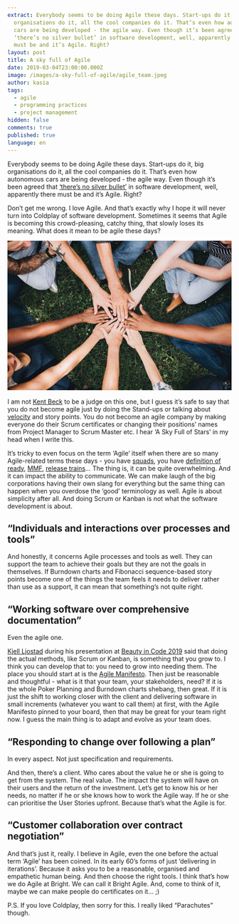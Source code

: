 ```yaml
---
extract: Everybody seems to be doing Agile these days. Start-ups do it, big
  organisations do it, all the cool companies do it. That’s even how autonomous
  cars are being developed - the agile way. Even though it’s been agreed that
  ‘there’s no silver bullet’ in software development, well, apparently there
  must be and it’s Agile. Right?
layout: post
title: A sky full of Agile
date: 2019-03-04T23:00:00.000Z
image: /images/a-sky-full-of-agile/agile_team.jpeg
author: kasia
tags:
  - agile
  - programming practices
  - project management
hidden: false
comments: true
published: true
language: en
---
```

Everybody seems to be doing Agile these days. Start-ups do it, big organisations do it, all the cool companies do it. That’s even how autonomous cars are being developed - the agile way. Even though it’s been agreed that [‘there’s no silver bullet’](https://en.wikipedia.org/wiki/No_Silver_Bullet) in software development, well, apparently there must be and it’s Agile. Right?
	
Don’t get me wrong. I love Agile. And that’s exactly why I hope it will never turn into Coldplay of software development. Sometimes it seems that Agile is becoming this crowd-pleasing, catchy thing, that slowly loses its meaning. What does it mean to be agile these days?

![Team](/images/a-sky-full-of-agile/agile_team.jpeg)

I am not [Kent Beck](https://www.kentbeck.com/) to be a judge on this one, but I guess it’s safe to say that you do not become agile just by doing the Stand-ups or talking about [velocity](https://www.agilealliance.org/glossary/velocity/) and story points. You do not become an agile company by making everyone do their Scrum certificates or changing their positions’ names from Project Manager to Scrum Master etc. I hear ‘A Sky Full of Stars’ in my head when I write this.

It’s tricky to even focus on the term ‘Agile’ itself when there are so many Agile-related terms these days - you have [squads](https://medium.com/productmanagement101/spotify-squad-framework-part-i-8f74bcfcd761), you have [definition of ready](https://www.scruminc.com/definition-of-ready/), [MMF](https://www.agilealliance.org/glossary/mmf/), [release trains](https://www.scaledagileframework.com/agile-release-train/)… The thing is, it can be quite overwhelming. And it can impact the ability to communicate. We can make laugh of the big corporations having their own slang for everything but the same thing can happen when you overdose the ‘good’ terminology as well. Agile is about simplicity after all. And doing Scrum or Kanban is not what the software development is about. 

## “Individuals and interactions over processes and tools”

And honestly, it concerns Agile processes and tools as well. They can support the team to achieve their goals but they are not the goals in themselves. If Burndown charts and Fibonacci sequence-based story points become one of the things the team feels it needs to deliver rather than use as a support, it can mean that something’s not quite right. 

## “Working software over comprehensive documentation”

Even the agile one.

[Kjell Ljostad](https://twitter.com/kljostad) during his presentation at [Beauty in Code 2019](http://www.beautyincode.se/) said that doing the actual methods, like Scrum or Kanban, is something that you grow to. I think you can develop that to: you need to grow into needing them. The place you should start at is the [Agile Manifesto](https://agilemanifesto.org/). Then just be reasonable and thoughtful - what is it that your team, your stakeholders, need?  If it is the whole Poker Planning and Burndown charts shebang, then great. If it is just the shift to working closer with the client and delivering software in small increments (whatever you want to call them) at first, with the Agile Manifesto pinned to your board, then that may be great for your team right now. I guess the main thing is to adapt and evolve as your team does. 

## “Responding to change over following a plan”

In every aspect. Not just specification and requirements. 

And then, there’s a client. Who cares about the value he or she is going to get from the system. The real value. The impact the system will have on their users and the return of the investment. Let’s get to know his or her needs, no matter if he or she knows how to work the Agile way. If he or she can prioritise the User Stories upfront. Because that’s what the Agile is for. 

## “Customer collaboration over contract negotiation”

And that’s just it, really. I believe in Agile, even the one before the actual term ‘Agile’ has been coined. In its early 60’s forms of just ‘delivering in iterations’. Because it asks you to be a reasonable, organised and empathetic human being. And then choose the right tools. I think that’s how we do Agile at Bright. We can call it Bright Agile. And, come to think of it, maybe we can make people do certificates on it… ;) 

P.S. If you love Coldplay, then sorry for this. I really liked “Parachutes” though.
